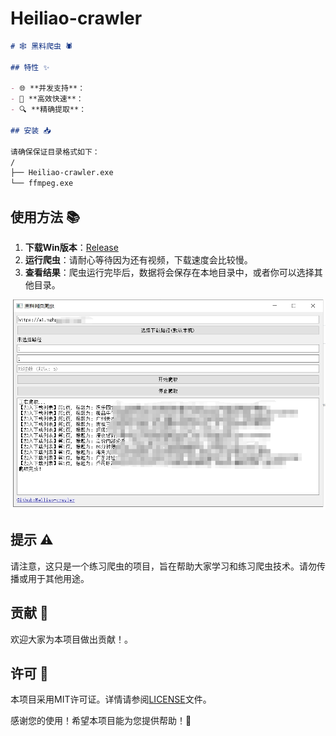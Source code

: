 # Heiliao-crawler
```markdown
# 🕸️ 黑料爬虫 🕷️

## 特性 ✨

- 🌐 **并发支持**：
- 🚀 **高效快速**：
- 🔍 **精确提取**：

## 安装 📥

请确保保证目录格式如下：
/
├── Heiliao-crawler.exe
└── ffmpeg.exe

```

## 使用方法 📚

1. **下载Win版本**：[Release](https://github.com/palaemonboy/Heiliao-crawler/releases/)
2. **运行爬虫**：请耐心等待因为还有视频，下载速度会比较慢。
3. **查看结果**：爬虫运行完毕后，数据将会保存在本地目录中，或者你可以选择其他目录。

![demo1](demo1.png)

## 提示 ⚠️

请注意，这只是一个练习爬虫的项目，旨在帮助大家学习和练习爬虫技术。请勿传播或用于其他用途。

## 贡献 🤝

欢迎大家为本项目做出贡献！。

## 许可 📜

本项目采用MIT许可证。详情请参阅[LICENSE](LICENSE)文件。



感谢您的使用！希望本项目能为您提供帮助！🚀
```
